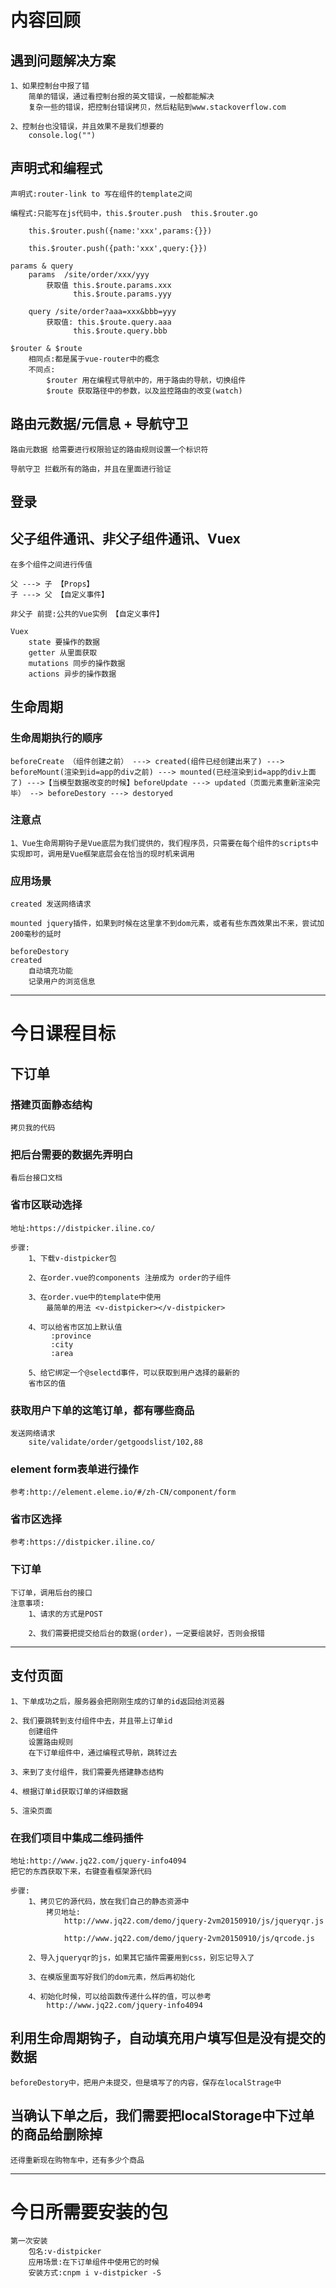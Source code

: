 # 内容回顾

## 遇到问题解决方案
	1、如果控制台中报了错
		简单的错误，通过看控制台报的英文错误，一般都能解决
		复杂一些的错误，把控制台错误拷贝，然后粘贴到www.stackoverflow.com
		
	2、控制台也没错误，并且效果不是我们想要的
		console.log("")
		
## 声明式和编程式
	声明式:router-link to 写在组件的template之间
	
	编程式:只能写在js代码中，this.$router.push  this.$router.go
	
		this.$router.push({name:'xxx',params:{}})
		
		this.$router.push({path:'xxx',query:{}})
		
	params & query
		params  /site/order/xxx/yyy
			获取值 this.$route.params.xxx
				  this.$route.params.yyy
			
		query /site/order?aaa=xxx&bbb=yyy
			获取值: this.$route.query.aaa
				  this.$route.query.bbb
				  
	$router & $route
		相同点:都是属于vue-router中的概念
		不同点:
			$router 用在编程式导航中的，用于路由的导航，切换组件
			$route 获取路径中的参数，以及监控路由的改变(watch)
			
			
## 路由元数据/元信息 + 导航守卫
	路由元数据 给需要进行权限验证的路由规则设置一个标识符
	
	导航守卫 拦截所有的路由，并且在里面进行验证
	
## 登录

## 父子组件通讯、非父子组件通讯、Vuex
	在多个组件之间进行传值
	
	父 ---> 子 【Props】
	子 ---> 父 【自定义事件】
	
	非父子 前提:公共的Vue实例 【自定义事件】
	
	Vuex
		state 要操作的数据
		getter 从里面获取
		mutations 同步的操作数据
		actions 异步的操作数据
		
## 生命周期
	
### 生命周期执行的顺序
	beforeCreate （组件创建之前） ---> created(组件已经创建出来了) ---> beforeMount(渲染到id=app的div之前) ---> mounted(已经渲染到id=app的div上面了) --->【当模型数据改变的时候】beforeUpdate ---> updated（页面元素重新渲染完毕） --> beforeDestory ---> destoryed
	
	
### 注意点
	1、Vue生命周期钩子是Vue底层为我们提供的，我们程序员，只需要在每个组件的scripts中实现即可，调用是Vue框架底层会在恰当的现时机来调用
	
### 应用场景
	created 发送网络请求
	
	mounted jquery插件，如果到时候在这里拿不到dom元素，或者有些东西效果出不来，尝试加200毫秒的延时
	
	beforeDestory
	created 
		自动填充功能
		记录用户的浏览信息

-----------------------

# 今日课程目标

## 下订单

### 搭建页面静态结构
	拷贝我的代码

### 把后台需要的数据先弄明白
	看后台接口文档
	
### 省市区联动选择
	地址:https://distpicker.iline.co/
	
	步骤:
		1、下载v-distpicker包
		
		2、在order.vue的components 注册成为 order的子组件
		
		3、在order.vue中的template中使用
			最简单的用法 <v-distpicker></v-distpicker>
			
		4、可以给省市区加上默认值
			 :province
			 :city
			 :area
			 
		5、给它绑定一个@selectd事件，可以获取到用户选择的最新的
		省市区的值

### 获取用户下单的这笔订单，都有哪些商品
	发送网络请求
		site/validate/order/getgoodslist/102,88

### element form表单进行操作
	参考:http://element.eleme.io/#/zh-CN/component/form

### 省市区选择
	参考:https://distpicker.iline.co/

### 下订单
	下订单，调用后台的接口
	注意事项:
		1、请求的方式是POST
		
		2、我们需要把提交给后台的数据(order)，一定要组装好，否则会报错

-----------------------

## 支付页面
	1、下单成功之后，服务器会把刚刚生成的订单的id返回给浏览器
	
	2、我们要跳转到支付组件中去，并且带上订单id
		创建组件
		设置路由规则
		在下订单组件中，通过编程式导航，跳转过去
		
	3、来到了支付组件，我们需要先搭建静态结构
	
	4、根据订单id获取订单的详细数据
	
	5、渲染页面
	
### 在我们项目中集成二维码插件
	地址:http://www.jq22.com/jquery-info4094
	把它的东西获取下来，右键查看框架源代码
	
	步骤:
		1、拷贝它的源代码，放在我们自己的静态资源中
			拷贝地址:
				http://www.jq22.com/demo/jquery-2vm20150910/js/jqueryqr.js
				
				http://www.jq22.com/demo/jquery-2vm20150910/js/qrcode.js
				
		2、导入jqueryqr的js，如果其它插件需要用到css，别忘记导入了
		
		3、在模版里面写好我们的dom元素，然后再初始化
		
		4、初始化时候，可以给函数传递什么样的值，可以参考
			http://www.jq22.com/jquery-info4094
			
## 利用生命周期钩子，自动填充用户填写但是没有提交的数据
	beforeDestory中，把用户未提交，但是填写了的内容，保存在localStrage中
	
## 当确认下单之后，我们需要把localStorage中下过单的商品给删除掉
	还得重新现在购物车中，还有多少个商品
	

-----------------------

# 今日所需要安装的包
	第一次安装 
		包名:v-distpicker
		应用场景:在下订单组件中使用它的时候
		安装方式:cnpm i v-distpicker -S